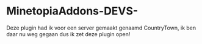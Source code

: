 # MinetopiaAddons-DEVS-


Deze plugin had ik voor een server gemaakt genaamd CountryTown, ik ben daar nu weg gegaan dus ik zet deze plugin open!
